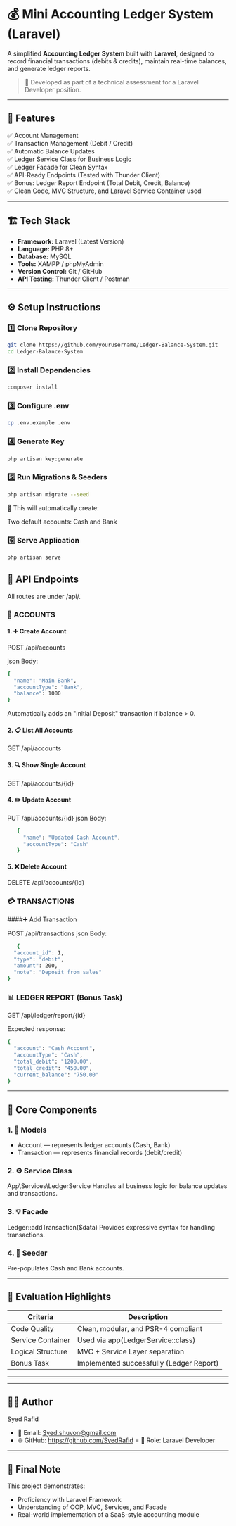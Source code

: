 # 💰 Mini Accounting Ledger System (Laravel)

A simplified **Accounting Ledger System** built with **Laravel**, designed to record financial transactions (debits & credits), maintain real-time balances, and generate ledger reports.

> 🧠 Developed as part of a technical assessment for a Laravel Developer position.

---

## 🚀 Features

✅ Account Management  
✅ Transaction Management (Debit / Credit)  
✅ Automatic Balance Updates  
✅ Ledger Service Class for Business Logic  
✅ Ledger Facade for Clean Syntax  
✅ API-Ready Endpoints (Tested with Thunder Client)  
✅ Bonus: Ledger Report Endpoint (Total Debit, Credit, Balance)  
✅ Clean Code, MVC Structure, and Laravel Service Container used  

---

## 🏗️ Tech Stack

- **Framework:** Laravel (Latest Version)
- **Language:** PHP 8+
- **Database:** MySQL
- **Tools:** XAMPP / phpMyAdmin
- **Version Control:** Git / GitHub
- **API Testing:** Thunder Client / Postman

---

## ⚙️ Setup Instructions

### 1️⃣ Clone Repository
```bash
git clone https://github.com/yourusername/Ledger-Balance-System.git
cd Ledger-Balance-System
```
### 2️⃣ Install Dependencies
```bash
composer install
```
### 3️⃣ Configure .env
```bash
cp .env.example .env
```
### 4️⃣ Generate Key
```bash
php artisan key:generate
```
### 5️⃣ Run Migrations & Seeders
```bash
php artisan migrate --seed
```
💾 This will automatically create:

Two default accounts: Cash and Bank

### 6️⃣ Serve Application
```bash
php artisan serve
```

## 📘 API Endpoints

All routes are under /api/.

### 🧾 ACCOUNTS
#### 1. ➕ Create Account

POST /api/accounts

json
Body:
```bash
{
  "name": "Main Bank",
  "accountType": "Bank",
  "balance": 1000
}
````
Automatically adds an "Initial Deposit" transaction if balance > 0.

#### 2. 📋 List All Accounts
   GET /api/accounts
#### 3. 🔍 Show Single Account
   GET /api/accounts/{id}
#### 4. ✏️ Update Account
   PUT /api/accounts/{id}
   json
   Body:
```bash
   {
     "name": "Updated Cash Account",
     "accountType": "Cash"
   }
````
#### 5. ❌ Delete Account
   DELETE /api/accounts/{id}


### 💳 TRANSACTIONS
####➕ Add Transaction

POST /api/transactions
   json
   Body:
```bash
   {
  "account_id": 1,
  "type": "debit",
  "amount": 200,
  "note": "Deposit from sales"
}
````
### 📊 LEDGER REPORT (Bonus Task)

GET /api/ledger/report/{id}

Expected response:
```bash
{
  "account": "Cash Account",
  "accountType": "Cash",
  "total_debit": "1200.00",
  "total_credit": "450.00",
  "current_balance": "750.00"
}
```

---

## 🧩 Core Components

### 1. 🧱 Models
- Account — represents ledger accounts (Cash, Bank)
- Transaction — represents financial records (debit/credit)

### 2. ⚙️ Service Class
App\Services\LedgerService
Handles all business logic for balance updates and transactions.

### 3. 💡 Facade
Ledger::addTransaction($data)
Provides expressive syntax for handling transactions.

### 4. 🧮 Seeder
Pre-populates Cash and Bank accounts.

---

## 🧠 Evaluation Highlights
| Criteria             | Description |
|----------------------|------------------------------------------|
| Code Quality         | Clean, modular, and PSR-4 compliant      |
| Service Container    | Used via app(LedgerService::class)       |
| Logical Structure    | MVC + Service Layer separation           |
| Bonus Task           | Implemented successfully (Ledger Report) |

---
---
## 🧑‍💻 Author
Syed Rafid
- 📧 Email: Syed.shuvon@gmail.com
- 🌐 GitHub: https://github.com/SyedRafid
= 💼 Role: Laravel Developer
---

## 🏁 Final Note

This project demonstrates:

- Proficiency with Laravel Framework
- Understanding of OOP, MVC, Services, and Facade
- Real-world implementation of a SaaS-style accounting module
